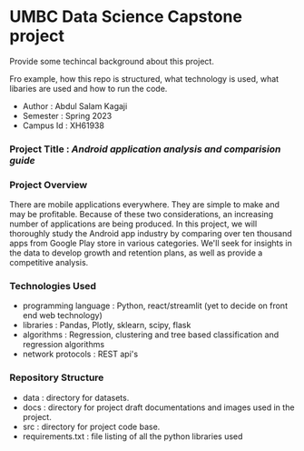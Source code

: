 # UMBC Data Science Capstone project

Provide some techincal background about this project. 

Fro example, how this repo is structured, what technology is used, what libaries are used and how to run the code. 

- Author    : Abdul Salam Kagaji
- Semester  : Spring 2023
- Campus Id : XH61938

### Project Title : *Android application analysis and comparision guide*

### Project Overview

There are mobile applications everywhere. They are simple to make and may be profitable. Because of these two considerations, an increasing number of applications are being produced. In this project, we will thoroughly study the Android app industry by comparing over ten thousand apps from Google Play store in various categories. We'll seek for insights in the data to develop growth and retention plans, as well as provide a competitive analysis.

### Technologies Used
- programming language : Python, react/streamlit (yet to decide on front end web technology)
- libraries : Pandas, Plotly, sklearn, scipy, flask
- algorithms : Regression, clustering and tree based classification and regression algorithms
- network protocols : REST api's

### Repository Structure
- data : directory for datasets.
- docs : directory for project draft documentations and images used in the project.
- src  : directory for project code base.
- requirements.txt : file listing of all the python libraries used

